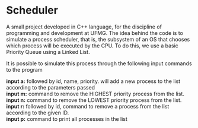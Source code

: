 # Scheduler
 
A small project developed in C++ language, for the discipline of programming and development at UFMG. The idea behind the code is to simulate a process scheduler, that is, the subsystem of an OS that chooses which process will be executed by the CPU. To do this, we use a basic Priority Queue using a Linked List.

It is possible to simulate this process through the following input commands to the program <br />

**input a:** followed by id, name, priority. will add a new process to the list according to the parameters passed <br />
**input m:** command to remove the HIGHEST priority process from the list. <br />
**input n:** command to remove the LOWEST priority process from the list. <br />
**input r:** followed by id, command to remove a process from the list according to the given ID. <br />
**input p:** command to print all processes in the list <br />
